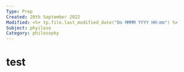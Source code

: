 ```yaml
---
Type: Prep
Created: 20th September 2022
Modified: <%+ tp.file.last_modified_date("Do MMMM YYYY HH:mm") %>
Subject: phyiloso
Category: philosophy
---
```


# test